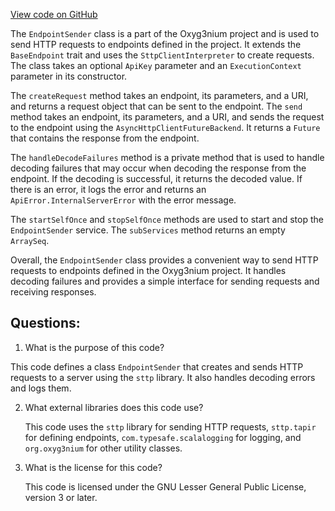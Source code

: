 [View code on GitHub](https://github.com/oxyg3nium/oxyg3nium/http/src/main/scala/org/oxyg3nium/http/EndpointSender.scala)

The `EndpointSender` class is a part of the Oxyg3nium project and is used to send HTTP requests to endpoints defined in the project. It extends the `BaseEndpoint` trait and uses the `SttpClientInterpreter` to create requests. The class takes an optional `ApiKey` parameter and an `ExecutionContext` parameter in its constructor.

The `createRequest` method takes an endpoint, its parameters, and a URI, and returns a request object that can be sent to the endpoint. The `send` method takes an endpoint, its parameters, and a URI, and sends the request to the endpoint using the `AsyncHttpClientFutureBackend`. It returns a `Future` that contains the response from the endpoint.

The `handleDecodeFailures` method is a private method that is used to handle decoding failures that may occur when decoding the response from the endpoint. If the decoding is successful, it returns the decoded value. If there is an error, it logs the error and returns an `ApiError.InternalServerError` with the error message.

The `startSelfOnce` and `stopSelfOnce` methods are used to start and stop the `EndpointSender` service. The `subServices` method returns an empty `ArraySeq`.

Overall, the `EndpointSender` class provides a convenient way to send HTTP requests to endpoints defined in the Oxyg3nium project. It handles decoding failures and provides a simple interface for sending requests and receiving responses.
## Questions: 
 1. What is the purpose of this code?
   
   This code defines a class `EndpointSender` that creates and sends HTTP requests to a server using the `sttp` library. It also handles decoding errors and logs them.

2. What external libraries does this code use?
   
   This code uses the `sttp` library for sending HTTP requests, `sttp.tapir` for defining endpoints, `com.typesafe.scalalogging` for logging, and `org.oxyg3nium` for other utility classes.

3. What is the license for this code?
   
   This code is licensed under the GNU Lesser General Public License, version 3 or later.